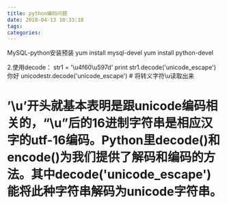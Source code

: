 ```yaml
---
title: python编码问题
date: 2018-04-13 10:33:18
tags:
categories:
---
```


MySQL-python安装预装
yum install mysql-devel
yum install python-devel

2.使用decode：
str1 = '\u4f60\u597d'
print str1.decode('unicode_escape')
你好
unicodestr.decode('unicode_escape')  # 将转义字符\u读取出来

# ’\u’开头就基本表明是跟unicode编码相关的，“\u”后的16进制字符串是相应汉字的utf-16编码。Python里decode()和encode()为我们提供了解码和编码的方法。其中decode('unicode_escape')能将此种字符串解码为unicode字符串。